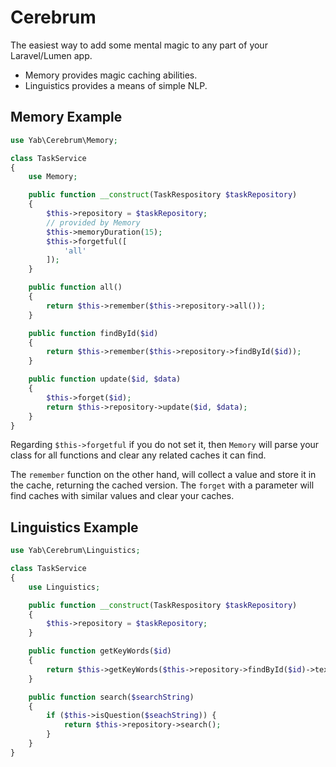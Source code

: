 # Cerebrum

The easiest way to add some mental magic to any part of your Laravel/Lumen app.

* Memory provides magic caching abilities.
* Linguistics provides a means of simple NLP.

## Memory Example
```php
use Yab\Cerebrum\Memory;

class TaskService
{
    use Memory;

    public function __construct(TaskRespository $taskRepository)
    {
        $this->repository = $taskRepository;
        // provided by Memory
        $this->memoryDuration(15);
        $this->forgetful([
            'all'
        ]);
    }

    public function all()
    {
        return $this->remember($this->repository->all());
    }

    public function findById($id)
    {
        return $this->remember($this->repository->findById($id));
    }

    public function update($id, $data)
    {
        $this->forget($id);
        return $this->repository->update($id, $data);
    }
}
```

Regarding `$this->forgetful` if you do not set it, then `Memory` will parse your class for all functions and clear any related caches it can find.

The `remember` function on the other hand, will collect a value and store it in the cache,
returning the cached version. The `forget` with a parameter will find caches with similar values and clear your caches.

## Linguistics Example
```php
use Yab\Cerebrum\Linguistics;

class TaskService
{
    use Linguistics;

    public function __construct(TaskRespository $taskRepository)
    {
        $this->repository = $taskRepository;
    }

    public function getKeyWords($id)
    {
        return $this->getKeyWords($this->repository->findById($id)->text);
    }

    public function search($searchString)
    {
        if ($this->isQuestion($seachString)) {
            return $this->repository->search();
        }
    }
}
```
